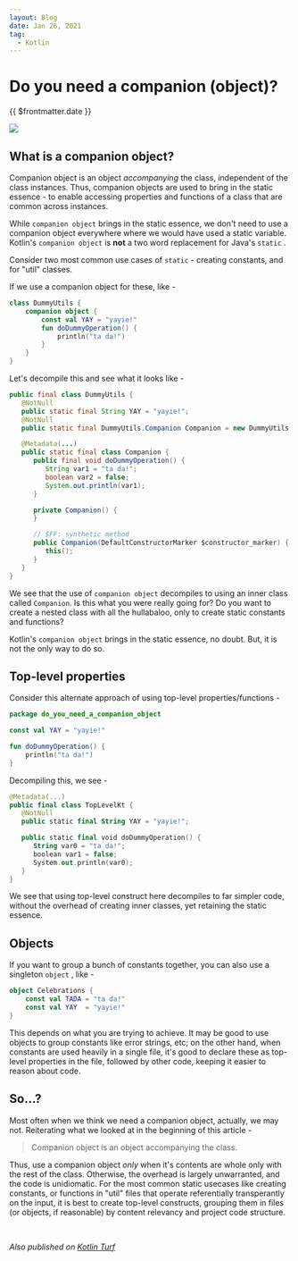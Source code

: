 ```yaml
---
layout: Blog
date: Jan 26, 2021
tag:
  - Kotlin
---
```

# Do you need a companion (object)?
<p class="metaData"> {{ $frontmatter.date }} </p>

<img src="https://images.unsplash.com/photo-1502888959209-5ac0c5319f94?ixlib=rb-1.2.1&q=85&fm=jpg&crop=entropy&cs=srgb&w=4800" class="blogImg"/>

## What is a companion object?

Companion object is an object *accompanying* the class, independent of the class instances. Thus, companion objects are used to bring in the static essence - to enable accessing properties and functions of a class that are common across instances.

While `companion object` brings in the static essence, we don't need to use a companion object everywhere where we would have used a static variable. Kotlin's `companion object` is **not** a two word replacement for Java's `static` .

Consider two most common use cases of `static` - creating constants, and for "util" classes. 

If we use a companion object for these, like - 

```kotlin
class DummyUtils {
    companion object {
        const val YAY = "yayie!"
        fun doDummyOperation() {
            println("ta da!")
        }
    }
}
```

Let's decompile this and see what it looks like - 

```java
public final class DummyUtils {
   @NotNull
   public static final String YAY = "yayie!";
   @NotNull
   public static final DummyUtils.Companion Companion = new DummyUtils.Companion((DefaultConstructorMarker)null);

   @Metadata(...)
   public static final class Companion {
      public final void doDummyOperation() {
         String var1 = "ta da!";
         boolean var2 = false;
         System.out.println(var1);
      }

      private Companion() {
      }

      // $FF: synthetic method
      public Companion(DefaultConstructorMarker $constructor_marker) {
         this();
      }
   }
}
```

We see that the use of `companion object` decompiles to using an inner class called `Companion`. Is this what you were really going for? Do you want to create a nested class with all the hullabaloo, only to create static constants and functions?

Kotlin's `companion object` brings in the static essence, no doubt. But, it is not the only way to do so.

## Top-level properties

Consider this alternate approach of using top-level properties/functions - 

```kotlin
package do_you_need_a_companion_object

const val YAY = "yayie!"

fun doDummyOperation() {
    println("ta da!")
}
```

Decompiling this, we see - 

```kotlin
@Metadata(...)
public final class TopLevelKt {
   @NotNull
   public static final String YAY = "yayie!";

   public static final void doDummyOperation() {
      String var0 = "ta da!";
      boolean var1 = false;
      System.out.println(var0);
   }
}
```

We see that using top-level construct here decompiles to far simpler code, without the overhead of creating inner classes, yet retaining the static essence.

## Objects

If you want to group a bunch of constants together, you can also use a singleton `object` , like - 

```kotlin
object Celebrations {
    const val TADA = "ta da!"
    const val YAY  = "yayie!"
}
```

This depends on what you are trying to achieve. It may be good to use objects to group constants like error strings, etc; on the other hand, when constants are used heavily in a single file, it's good to declare these as top-level properties in the file, followed by other code, keeping it easier to reason about code.

## So...?

Most often when we think we need a companion object, actually, we may not. Reiterating what we looked at in the beginning of this article - 

> Companion object is an object accompanying the class.

Thus, use a companion object *only* when it's contents are whole only with the rest of the class. Otherwise, the overhead is largely unwarranted, and the code is unidiomatic. For the most common static usecases like creating constants, or functions in "util" files that operate referentially transperantly on the input, it is best to create top-level constructs, grouping them in files (or objects, if reasonable) by content relevancy and project code structure.

<br/>

_Also published on [Kotlin Turf](https://medium.com/kotlin-turf)_